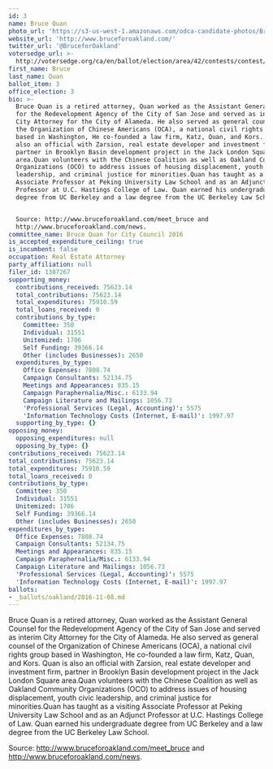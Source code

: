 ```yaml
---
id: 3
name: Bruce Quan
photo_url: 'https://s3-us-west-1.amazonaws.com/odca-candidate-photos/Bruce_Quan.png'
website_url: 'http://www.bruceforoakland.com/'
twitter_url: '@BruceforOakland'
votersedge_url: >-
  http://votersedge.org/ca/en/ballot/election/area/42/contests/contest/13234/candidate/130753?&county=Alameda%20County&election_authority_id=1
first_name: Bruce
last_name: Quan
ballot_item: 3
office_election: 3
bio: >-
  Bruce Quan is a retired attorney, Quan worked as the Assistant General Counsel
  for the Redevelopment Agency of the City of San Jose and served as interim
  City Attorney for the City of Alameda. He also served as general counsel of
  the Organization of Chinese Americans (OCA), a national civil rights group
  based in Washington, He co-founded a law firm, Katz, Quan, and Kors. Quan is
  also an official with Zarsion, real estate developer and investment firm,
  partner in Brooklyn Basin development project in the Jack London Square
  area.Quan volunteers with the Chinese Coalition as well as Oakland Community
  Organizations (OCO) to address issues of housing displacement, youth civic
  leadership, and criminal justice for minorities.Quan has taught as a visiting
  Associate Professor at Peking University Law School and as an Adjunct
  Professor at U.C. Hastings College of Law. Quan earned his undergraduate
  degree from UC Berkeley and a law degree from the UC Berkeley Law School.


  Source: http://www.bruceforoakland.com/meet_bruce and
  http://www.bruceforoakland.com/news.
committee_name: Bruce Quan for City Council 2016
is_accepted_expenditure_ceiling: true
is_incumbent: false
occupation: Real Estate Attorney
party_affiliation: null
filer_id: 1387267
supporting_money:
  contributions_received: 75623.14
  total_contributions: 75623.14
  total_expenditures: 75910.59
  total_loans_received: 0
  contributions_by_type:
    Committee: 350
    Individual: 31551
    Unitemized: 1706
    Self Funding: 39366.14
    Other (includes Businesses): 2650
  expenditures_by_type:
    Office Expenses: 7808.74
    Campaign Consultants: 52134.75
    Meetings and Appearances: 835.15
    Campaign Paraphernalia/Misc.: 6133.94
    Campaign Literature and Mailings: 1056.73
    'Professional Services (Legal, Accounting)': 5575
    'Information Technology Costs (Internet, E-mail)': 1997.97
  supporting_by_type: {}
opposing_money:
  opposing_expenditures: null
  opposing_by_type: {}
contributions_received: 75623.14
total_contributions: 75623.14
total_expenditures: 75910.59
total_loans_received: 0
contributions_by_type:
  Committee: 350
  Individual: 31551
  Unitemized: 1706
  Self Funding: 39366.14
  Other (includes Businesses): 2650
expenditures_by_type:
  Office Expenses: 7808.74
  Campaign Consultants: 52134.75
  Meetings and Appearances: 835.15
  Campaign Paraphernalia/Misc.: 6133.94
  Campaign Literature and Mailings: 1056.73
  'Professional Services (Legal, Accounting)': 5575
  'Information Technology Costs (Internet, E-mail)': 1997.97
ballots:
- _ballots/oakland/2016-11-08.md
---
```

Bruce Quan is a retired attorney, Quan worked as the Assistant General Counsel for the Redevelopment Agency of the City of San Jose and served as interim City Attorney for the City of Alameda. He also served as general counsel of the Organization of Chinese Americans (OCA), a national civil rights group based in Washington, He co-founded a law firm, Katz, Quan, and Kors. Quan is also an official with Zarsion, real estate developer and investment firm, partner in Brooklyn Basin development project in the Jack London Square area.Quan volunteers with the Chinese Coalition as well as Oakland Community Organizations (OCO) to address issues of housing displacement, youth civic leadership, and criminal justice for minorities.Quan has taught as a visiting Associate Professor at Peking University Law School and as an Adjunct Professor at U.C. Hastings College of Law. Quan earned his undergraduate degree from UC Berkeley and a law degree from the UC Berkeley Law School.

Source: http://www.bruceforoakland.com/meet_bruce and http://www.bruceforoakland.com/news.
